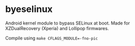 # byeselinux
Android kernel module to bypass SELinux at boot. Made for XZDualRecovery (Xperia) and Lollipop firmwares.

Compile using ``make CFLAGS_MODULE=-fno-pic``
